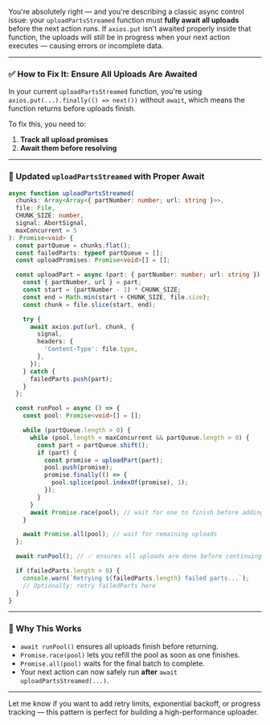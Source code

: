 You're absolutely right — and you're describing a classic async control issue: your `uploadPartsStreamed` function must **fully await all uploads** before the next action runs. If `axios.put` isn't awaited properly inside that function, the uploads will still be in progress when your next action executes — causing errors or incomplete data.

---

### ✅ How to Fix It: Ensure All Uploads Are Awaited

In your current `uploadPartsStreamed` function, you're using `axios.put(...).finally(() => next())` without `await`, which means the function returns before uploads finish.

To fix this, you need to:

1. **Track all upload promises**
2. **Await them before resolving**

---

### 🔧 Updated `uploadPartsStreamed` with Proper Await

```ts
async function uploadPartsStreamed(
  chunks: Array<Array<{ partNumber: number; url: string }>>,
  file: File,
  CHUNK_SIZE: number,
  signal: AbortSignal,
  maxConcurrent = 5
): Promise<void> {
  const partQueue = chunks.flat();
  const failedParts: typeof partQueue = [];
  const uploadPromises: Promise<void>[] = [];

  const uploadPart = async (part: { partNumber: number; url: string }) => {
    const { partNumber, url } = part;
    const start = (partNumber - 1) * CHUNK_SIZE;
    const end = Math.min(start + CHUNK_SIZE, file.size);
    const chunk = file.slice(start, end);

    try {
      await axios.put(url, chunk, {
        signal,
        headers: {
          'Content-Type': file.type,
        },
      });
    } catch {
      failedParts.push(part);
    }
  };

  const runPool = async () => {
    const pool: Promise<void>[] = [];

    while (partQueue.length > 0) {
      while (pool.length < maxConcurrent && partQueue.length > 0) {
        const part = partQueue.shift();
        if (part) {
          const promise = uploadPart(part);
          pool.push(promise);
          promise.finally(() => {
            pool.splice(pool.indexOf(promise), 1);
          });
        }
      }
      await Promise.race(pool); // wait for one to finish before adding more
    }

    await Promise.all(pool); // wait for remaining uploads
  };

  await runPool(); // ✅ ensures all uploads are done before continuing

  if (failedParts.length > 0) {
    console.warn(`Retrying ${failedParts.length} failed parts...`);
    // Optionally: retry failedParts here
  }
}
```

---

### 🧠 Why This Works

- `await runPool()` ensures all uploads finish before returning.
- `Promise.race(pool)` lets you refill the pool as soon as one finishes.
- `Promise.all(pool)` waits for the final batch to complete.
- Your next action can now safely run **after** `await uploadPartsStreamed(...)`.

---

Let me know if you want to add retry limits, exponential backoff, or progress tracking — this pattern is perfect for building a high-performance uploader.